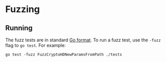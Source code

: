 # Fuzzing

## Running

The fuzz tests are in standard [Go format](https://go.dev/doc/fuzz/).
To run a fuzz test, use the `-fuzz` flag to `go test`. For example:

```shell
go test -fuzz FuzzCryptoHDNewParamsFromPath ./tests
```
